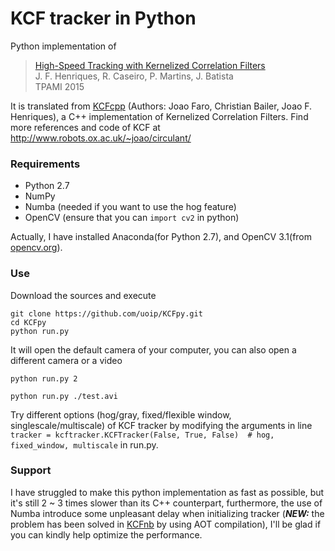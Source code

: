 # KCF tracker in Python

Python implementation of
> [High-Speed Tracking with Kernelized Correlation Filters](http://www.robots.ox.ac.uk/~joao/publications/henriques_tpami2015.pdf)<br>
> J. F. Henriques, R. Caseiro, P. Martins, J. Batista<br>
> TPAMI 2015

It is translated from [KCFcpp](https://github.com/joaofaro/KCFcpp) (Authors: Joao Faro, Christian Bailer, Joao F. Henriques), a C++ implementation of Kernelized Correlation Filters. Find more references and code of KCF at http://www.robots.ox.ac.uk/~joao/circulant/

### Requirements
- Python 2.7
- NumPy
- Numba (needed if you want to use the hog feature)
- OpenCV (ensure that you can `import cv2` in python)

Actually, I have installed Anaconda(for Python 2.7), and OpenCV 3.1(from [opencv.org](http://opencv.org/)).

### Use
Download the sources and execute
```shell
git clone https://github.com/uoip/KCFpy.git
cd KCFpy
python run.py
```
It will open the default camera of your computer, you can also open a different camera or a video
```shell
python run.py 2
```
```shell
python run.py ./test.avi  
```
Try different options (hog/gray, fixed/flexible window, singlescale/multiscale) of KCF tracker by modifying the arguments in line `tracker = kcftracker.KCFTracker(False, True, False)  # hog, fixed_window, multiscale` in run.py.


### Support
I have struggled to make this python implementation as fast as possible, but it's still 2 ~ 3 times slower than its C++ counterpart, furthermore, the use of Numba introduce some unpleasant delay when initializing tracker (***NEW:*** the problem has been solved in [KCFnb](https://github.com/uoip/KCFnb) by using AOT compilation), I'll be glad if you can kindly help optimize the performance.
